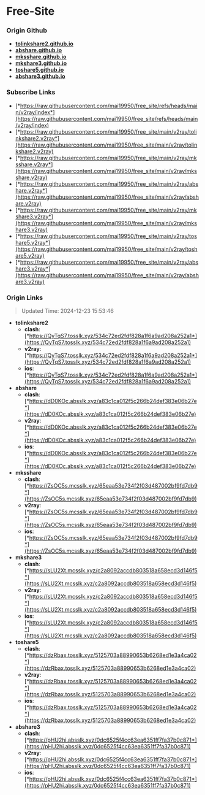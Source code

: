 # Free-Site

### Origin Github

- [**tolinkshare2.github.io**](https://github.com/tolinkshare2/tolinkshare2.github.io)
- [**abshare.github.io**](https://github.com/abshare/abshare.github.io)
- [**mksshare.github.io**](https://github.com/mksshare/mksshare.github.io)
- [**mkshare3.github.io**](https://github.com/mkshare3/mkshare3.github.io)
- [**toshare5.github.io**](https://github.com/toshare5/toshare5.github.io)
- [**abshare3.github.io**](https://github.com/abshare3/abshare3.github.io)

### Subscribe Links

- [*https://raw.githubusercontent.com/mai19950/free_site/refs/heads/main/v2ray/index*](https://raw.githubusercontent.com/mai19950/free_site/refs/heads/main/v2ray/index)
- [*https://raw.githubusercontent.com/mai19950/free_site/main/v2ray/tolinkshare2.v2ray*](https://raw.githubusercontent.com/mai19950/free_site/main/v2ray/tolinkshare2.v2ray)
- [*https://raw.githubusercontent.com/mai19950/free_site/main/v2ray/mksshare.v2ray*](https://raw.githubusercontent.com/mai19950/free_site/main/v2ray/mksshare.v2ray)
- [*https://raw.githubusercontent.com/mai19950/free_site/main/v2ray/abshare.v2ray*](https://raw.githubusercontent.com/mai19950/free_site/main/v2ray/abshare.v2ray)
- [*https://raw.githubusercontent.com/mai19950/free_site/main/v2ray/mkshare3.v2ray*](https://raw.githubusercontent.com/mai19950/free_site/main/v2ray/mkshare3.v2ray)
- [*https://raw.githubusercontent.com/mai19950/free_site/main/v2ray/toshare5.v2ray*](https://raw.githubusercontent.com/mai19950/free_site/main/v2ray/toshare5.v2ray)
- [*https://raw.githubusercontent.com/mai19950/free_site/main/v2ray/abshare3.v2ray*](https://raw.githubusercontent.com/mai19950/free_site/main/v2ray/abshare3.v2ray)

### Origin Links

> Updated Time: 2024-12-23 15:53:46

- **tolinkshare2**
  - **clash**: [*https://QyTqS7.tosslk.xyz/534c72ed2fdf828a1f6a9ad208a252a1*](https://QyTqS7.tosslk.xyz/534c72ed2fdf828a1f6a9ad208a252a1)
  - **v2ray**: [*https://QyTqS7.tosslk.xyz/534c72ed2fdf828a1f6a9ad208a252a1*](https://QyTqS7.tosslk.xyz/534c72ed2fdf828a1f6a9ad208a252a1)
  - **ios**: [*https://QyTqS7.tosslk.xyz/534c72ed2fdf828a1f6a9ad208a252a1*](https://QyTqS7.tosslk.xyz/534c72ed2fdf828a1f6a9ad208a252a1)
- **abshare**
  - **clash**: [*https://dD0KOc.absslk.xyz/a83c1ca012f5c266b24def383e06b27e*](https://dD0KOc.absslk.xyz/a83c1ca012f5c266b24def383e06b27e)
  - **v2ray**: [*https://dD0KOc.absslk.xyz/a83c1ca012f5c266b24def383e06b27e*](https://dD0KOc.absslk.xyz/a83c1ca012f5c266b24def383e06b27e)
  - **ios**: [*https://dD0KOc.absslk.xyz/a83c1ca012f5c266b24def383e06b27e*](https://dD0KOc.absslk.xyz/a83c1ca012f5c266b24def383e06b27e)
- **mksshare**
  - **clash**: [*https://ZsOC5s.mcsslk.xyz/65eaa53e734f2f03d487002bf9fd7db9*](https://ZsOC5s.mcsslk.xyz/65eaa53e734f2f03d487002bf9fd7db9)
  - **v2ray**: [*https://ZsOC5s.mcsslk.xyz/65eaa53e734f2f03d487002bf9fd7db9*](https://ZsOC5s.mcsslk.xyz/65eaa53e734f2f03d487002bf9fd7db9)
  - **ios**: [*https://ZsOC5s.mcsslk.xyz/65eaa53e734f2f03d487002bf9fd7db9*](https://ZsOC5s.mcsslk.xyz/65eaa53e734f2f03d487002bf9fd7db9)
- **mkshare3**
  - **clash**: [*https://sLU2Xt.mcsslk.xyz/c2a8092accdb803518a658ecd3d146f5*](https://sLU2Xt.mcsslk.xyz/c2a8092accdb803518a658ecd3d146f5)
  - **v2ray**: [*https://sLU2Xt.mcsslk.xyz/c2a8092accdb803518a658ecd3d146f5*](https://sLU2Xt.mcsslk.xyz/c2a8092accdb803518a658ecd3d146f5)
  - **ios**: [*https://sLU2Xt.mcsslk.xyz/c2a8092accdb803518a658ecd3d146f5*](https://sLU2Xt.mcsslk.xyz/c2a8092accdb803518a658ecd3d146f5)
- **toshare5**
  - **clash**: [*https://dzRbax.tosslk.xyz/5125703a88990653b6268ed1e3a4ca02*](https://dzRbax.tosslk.xyz/5125703a88990653b6268ed1e3a4ca02)
  - **v2ray**: [*https://dzRbax.tosslk.xyz/5125703a88990653b6268ed1e3a4ca02*](https://dzRbax.tosslk.xyz/5125703a88990653b6268ed1e3a4ca02)
  - **ios**: [*https://dzRbax.tosslk.xyz/5125703a88990653b6268ed1e3a4ca02*](https://dzRbax.tosslk.xyz/5125703a88990653b6268ed1e3a4ca02)
- **abshare3**
  - **clash**: [*https://pHU2hi.absslk.xyz/0dc6525f4cc63ea6351ff7fa37b0c871*](https://pHU2hi.absslk.xyz/0dc6525f4cc63ea6351ff7fa37b0c871)
  - **v2ray**: [*https://pHU2hi.absslk.xyz/0dc6525f4cc63ea6351ff7fa37b0c871*](https://pHU2hi.absslk.xyz/0dc6525f4cc63ea6351ff7fa37b0c871)
  - **ios**: [*https://pHU2hi.absslk.xyz/0dc6525f4cc63ea6351ff7fa37b0c871*](https://pHU2hi.absslk.xyz/0dc6525f4cc63ea6351ff7fa37b0c871)
